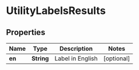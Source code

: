 
# UtilityLabelsResults

## Properties
Name | Type | Description | Notes
------------ | ------------- | ------------- | -------------
**en** | **String** | Label in English |  [optional]



